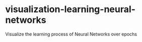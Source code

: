# visualization-learning-neural-networks
Visualize the learning process of Neural Networks over epochs

